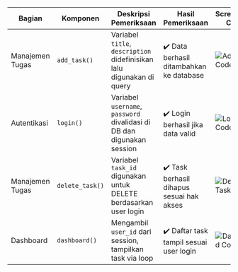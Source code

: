 | Bagian          | Komponen        | Deskripsi Pemeriksaan                                                  | Hasil Pemeriksaan                         | Screenshot Code                                              | Screenshot Tampilan                                           |
| --------------- | --------------- | ---------------------------------------------------------------------- | ----------------------------------------- | ------------------------------------------------------------- | ------------------------------------------------------------- |
| Manajemen Tugas | `add_task()`    | Variabel `title`, `description` didefinisikan lalu digunakan di query  | ✔️ Data berhasil ditambahkan ke database  | ![Add Task Code](path_ke_gambar/add_task_code.png)             | ![Add Task UI](path_ke_gambar/add_task_ui.png)                 |
| Autentikasi     | `login()`       | Variabel `username`, `password` divalidasi di DB dan digunakan session | ✔️ Login berhasil jika data valid         | ![Login Code](path_ke_gambar/login_code.png)                   | ![Login UI](path_ke_gambar/login_ui.png)                       |
| Manajemen Tugas | `delete_task()` | Variabel `task_id` digunakan untuk DELETE berdasarkan user login       | ✔️ Task berhasil dihapus sesuai hak akses | ![Delete Task Code](path_ke_gambar/delete_task_code.png)       | ![Delete Task UI](path_ke_gambar/delete_task_ui.png)           |
| Dashboard       | `dashboard()`   | Mengambil `user_id` dari session, tampilkan task via loop              | ✔️ Daftar task tampil sesuai user login   | ![Dashboard Code](path_ke_gambar/dashboard_code.png)           | ![Dashboard UI](path_ke_gambar/dashboard_ui.png)               |
